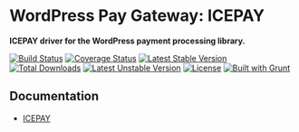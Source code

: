 # WordPress Pay Gateway: ICEPAY

**ICEPAY driver for the WordPress payment processing library.**

[![Build Status](https://travis-ci.org/wp-pay-gateways/icepay.svg?branch=develop)](https://travis-ci.org/wp-pay-gateways/icepay)
[![Coverage Status](https://coveralls.io/repos/wp-pay-gateways/icepay/badge.png?branch=develop)](https://coveralls.io/r/wp-pay-gateways/icepay?branch=develop)
[![Latest Stable Version](https://poser.pugx.org/wp-pay-gateways/icepay/v/stable.svg)](https://packagist.org/packages/wp-pay-gateways/icepay)
[![Total Downloads](https://poser.pugx.org/wp-pay-gateways/icepay/downloads.svg)](https://packagist.org/packages/wp-pay-gateways/icepay)
[![Latest Unstable Version](https://poser.pugx.org/wp-pay-gateways/icepay/v/unstable.svg)](https://packagist.org/packages/wp-pay-gateways/icepay)
[![License](https://poser.pugx.org/wp-pay-gateways/icepay/license.svg)](https://packagist.org/packages/wp-pay-gateways/icepay)
[![Built with Grunt](https://cdn.gruntjs.com/builtwith.png)](http://gruntjs.com/)

## Documentation

*	[ICEPAY](http://www.icepay.nl/)
